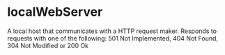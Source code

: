 # localWebServer
A local host that communicates with a HTTP request maker. Responds to requests with one of the following: 501 Not Implemented, 404 Not Found, 304 Not Modified or 200 Ok
